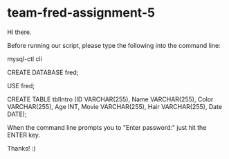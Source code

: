 # team-fred-assignment-5

Hi there.

Before running our script, please type the following into the command line:

mysql-ctl cli

CREATE DATABASE fred;

USE fred;

CREATE TABLE tblIntro (ID VARCHAR(255),
                       Name VARCHAR(255),
                       Color VARCHAR(255),
                       Age INT,
                       Movie VARCHAR(255),
                       Hair VARCHAR(255),
                       Date DATE);
                       

When the command line prompts you to "Enter password:" just hit the ENTER key.

Thanks! :)